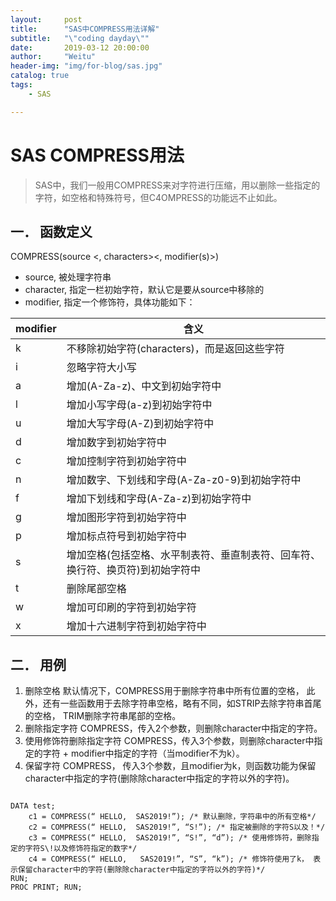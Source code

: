 ```yaml
---
layout:     post
title:      "SAS中COMPRESS用法详解"
subtitle:   "\"coding dayday\""
date:       2019-03-12 20:00:00
author:     "Weitu"
header-img: "img/for-blog/sas.jpg"
catalog: true
tags:
    - SAS

---
```



# SAS COMPRESS用法

 > SAS中，我们一般用COMPRESS来对字符进行压缩，用以删除一些指定的字符，如空格和特殊符号，但C4OMPRESS的功能远不止如此。

## 一．	函数定义

COMPRESS(source <, characters><, modifier(s)>)

- source, 被处理字符串
- character, 指定一栏初始字符，默认它是要从source中移除的
- modifier, 指定一个修饰符，具体功能如下：

| modifier | 含义 |
| ------ | ------ |
|k|不移除初始字符(characters)，而是返回这些字符|
|i|忽略字符大小写|
|a|增加(A-Za-z)、中文到初始字符中|
|l|增加小写字母(a-z)到初始字符中|
|u|增加大写字母(A-Z)到初始字符中|
|d|增加数字到初始字符中|
|c|增加控制字符到初始字符中|
|n|增加数字、下划线和字母(A-Za-z0-9)到初始字符中|
|f|增加下划线和字母(A-Za-z)到初始字符中|
|g|增加图形字符到初始字符中|
|p|增加标点符号到初始字符中|
|s|增加空格(包括空格、水平制表符、垂直制表符、回车符、换行符、换页符)到初始字符中|
|t|删除尾部空格|
|w|增加可印刷的字符到初始字符|
|x|增加十六进制字符到初始字符中|

## 二．	用例

1.	删除空格
  默认情况下，COMPRESS用于删除字符串中所有位置的空格， 此外，还有一些函数用于去除字符串空格，略有不同，如STRIP去除字符串首尾的空格， TRIM删除字符串尾部的空格。
2.	删除指定字符
  COMPRESS，传入2个参数，则删除character中指定的字符。
3.	使用修饰符删除指定字符
  COMPRESS，传入3个参数，则删除character中指定的字符 + modifier中指定的字符（当modifier不为k）。
4.	保留字符
  COMPRESS， 传入3个参数，且modifier为k，则函数功能为保留character中指定的字符(删除除character中指定的字符以外的字符)。

```

DATA test;
	c1 = COMPRESS(“ HELLO,  SAS2019!”); /* 默认删除，字符串中的所有空格*/
	c2 = COMPRESS(“ HELLO,  SAS2019!”, “S!”); /* 指定被删除的字符S以及！*/
	c3 = COMPRESS(“ HELLO,  SAS2019!”, “S!”, “d”); /* 使用修饰符，删除指定的字符S\!以及修饰符指定的数字*/
	c4 = COMPRESS(“ HELLO,   SAS2019!”, “S”, “k”); /* 修饰符使用了k， 表示保留character中的字符(删除除character中指定的字符以外的字符)*/
RUN;
PROC PRINT; RUN;
```